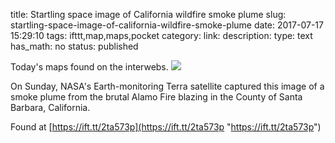 title: Startling space image of California wildfire smoke plume
slug: startling-space-image-of-california-wildfire-smoke-plume
date: 2017-07-17 15:29:10
tags: ifttt,map,maps,pocket
category: 
link: 
description: 
type: text
has_math: no
status: published

Today's maps found on the interwebs. ![](https://ift.tt/eA8V8J)  
  

On Sunday, NASA's Earth-monitoring Terra satellite captured this image of a smoke plume from the brutal Alamo Fire blazing in the County of Santa Barbara, California.  
  

Found at [https://ift.tt/2ta573p](https://ift.tt/2ta573p "https://ift.tt/2ta573p")



